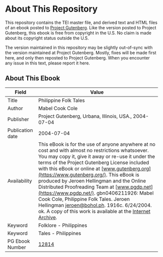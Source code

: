 # About This Repository

This repository contains the TEI master file, and derived text and HTML files of an ebook posted to [Project Gutenberg](https://www.gutenberg.org/). Like the version posted to Project Gutenberg, this ebook is free from copyright in the U.S. No claim is made about its copyright status outside the U.S.

The version maintained in this repository may be slightly out-of-sync with the version maintained at Project Gutenberg. Mostly, fixes will be made first here, and only then reposted to Project Gutenberg. When you encounter any issue in this text, please report it here.

## About This Ebook

| Field | Value |
| ----- | ----- |
| Title | Philippine Folk Tales |
| Author | Mabel Cook Cole |
| Publisher | Project Gutenberg, Urbana, Illinois, USA., 2004-07-04 |
| Publication date | 2004-07-04 |
| Availability | This eBook is for the use of anyone anywhere at no cost and with almost no restrictions whatsoever. You may copy it, give it away or re-use it under the terms of the Project Gutenberg License included with this eBook or online at [www.gutenberg.org](https://www.gutenberg.org/). This eBook is produced by Jeroen Hellingman and the Online Distributed Proofreading Team at [www.pgdp.net](https://www.pgdp.net/). gbn0406211926: Mabel Cook Cole, Philippine Folk Tales. Jeroen Hellingman <jeroen@bohol.ph>. 1916c. 6/24/2004. ok. A copy of this work is available at the [Internet Archive](https://www.archive.org/details/philippinefolkta00colerich). |
| Keyword | Folklore - Philippines |
| Keyword | Tales - Philippines |
| PG Ebook Number | [12814](https://www.gutenberg.org/ebooks/12814) |
